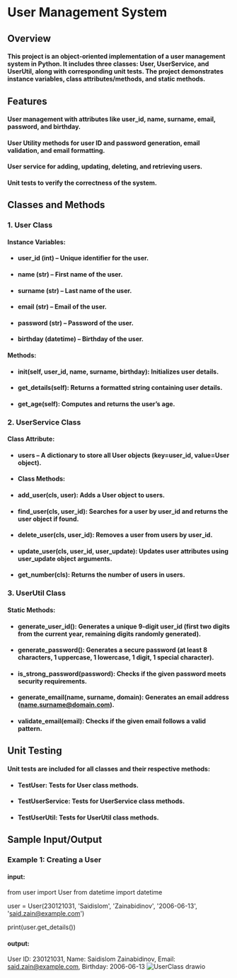 # User Management System
## Overview
#### This project is an object-oriented implementation of a user management system in Python. It includes three classes: User, UserService, and UserUtil, along with corresponding unit tests. The project demonstrates instance variables, class attributes/methods, and static methods.
## Features
#### User management with attributes like user_id, name, surname, email, password, and birthday.
#### User Utility methods for user ID and password generation, email validation, and email formatting.
#### User service for adding, updating, deleting, and retrieving users.
#### Unit tests to verify the correctness of the system.
## Classes and Methods
### 1. User Class
#### Instance Variables:
- #### user_id (int) – Unique identifier for the user.
- #### name (str) – First name of the user.
- #### surname (str) – Last name of the user.
- #### email (str) – Email of the user.
- #### password (str) – Password of the user.
- #### birthday (datetime) – Birthday of the user.
#### Methods:
- #### init(self, user_id, name, surname, birthday): Initializes user details.
- #### get_details(self): Returns a formatted string containing user details.
- #### get_age(self): Computes and returns the user’s age.
### 2. UserService Class
#### Class Attribute:
- #### users – A dictionary to store all User objects (key=user_id, value=User object).
- #### Class Methods:
- #### add_user(cls, user): Adds a User object to users.
- #### find_user(cls, user_id): Searches for a user by user_id and returns the user object if found.
- #### delete_user(cls, user_id): Removes a user from users by user_id.
- #### update_user(cls, user_id, user_update): Updates user attributes using user_update object arguments.
- #### get_number(cls): Returns the number of users in users.
### 3. UserUtil Class
#### Static Methods:
- #### generate_user_id(): Generates a unique 9-digit user_id (first two digits from the current year, remaining digits randomly generated).
- #### generate_password(): Generates a secure password (at least 8 characters, 1 uppercase, 1 lowercase, 1 digit, 1 special character).
- #### is_strong_password(password): Checks if the given password meets security requirements.
- #### generate_email(name, surname, domain): Generates an email address (name.surname@domain.com).
- #### validate_email(email): Checks if the given email follows a valid pattern.
## Unit Testing
#### Unit tests are included for all classes and their respective methods:
- #### TestUser: Tests for User class methods.
- #### TestUserService: Tests for UserService class methods.
- #### TestUserUtil: Tests for UserUtil class methods.
## Sample Input/Output
### Example 1: Creating a User
#### input:
from user import User from datetime import datetime

user = User(230121031, 'Saidislom', 'Zainabidinov', '2006-06-13', 'said.zain@example.com')

print(user.get_details())

#### output:
User ID: 230121031, Name: Saidislom Zainabidinov, Email: said.zain@example.com, Birthday: 2006-06-13
![UserClass drawio](https://github.com/user-attachments/assets/5660a2e8-102f-4002-8dc9-c28eaa1ac6b7)
